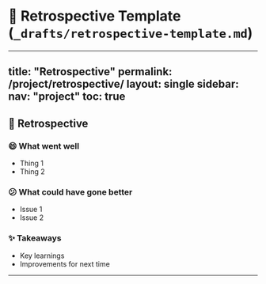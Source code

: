 # 📄 Retrospective Template (`_drafts/retrospective-template.md`)
---
title: "Retrospective"
permalink: /project/retrospective/
layout: single
sidebar:
  nav: "project"
toc: true
---

## 🔄 Retrospective

### 😄 What went well
- Thing 1
- Thing 2

### 😕 What could have gone better
- Issue 1
- Issue 2

### ✨ Takeaways
- Key learnings
- Improvements for next time

---

<!-- 🪞 retrospective-template.md
🔁 역할:
전체 프로젝트를 마친 후, 돌아보며 정리하는 회고 페이지야.
잘한 점, 아쉬운 점, 다음에 하고 싶은 것 등을 적으면 좋아.

✅ 예시 내용:
전반적인 회고 (타임라인 요약)
가장 어려웠던 점
배운 점 / 성장한 부분
다음 프로젝트에 적용할 것 -->